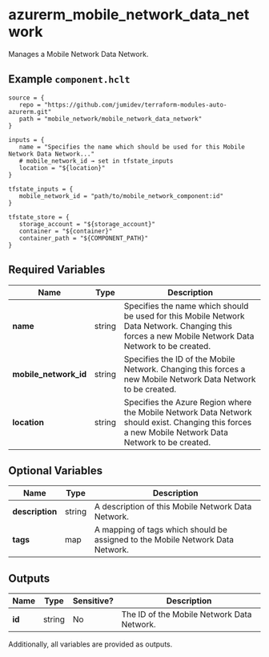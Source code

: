# azurerm_mobile_network_data_network

Manages a Mobile Network Data Network.

## Example `component.hclt`

```hcl
source = {
   repo = "https://github.com/jumidev/terraform-modules-auto-azurerm.git"   
   path = "mobile_network/mobile_network_data_network"   
}

inputs = {
   name = "Specifies the name which should be used for this Mobile Network Data Network..."   
   # mobile_network_id → set in tfstate_inputs
   location = "${location}"   
}

tfstate_inputs = {
   mobile_network_id = "path/to/mobile_network_component:id"   
}

tfstate_store = {
   storage_account = "${storage_account}"   
   container = "${container}"   
   container_path = "${COMPONENT_PATH}"   
}

```

## Required Variables

| Name | Type |  Description |
| ---- | --------- |  ----------- |
| **name** | string |  Specifies the name which should be used for this Mobile Network Data Network. Changing this forces a new Mobile Network Data Network to be created. | 
| **mobile_network_id** | string |  Specifies the ID of the Mobile Network. Changing this forces a new Mobile Network Data Network to be created. | 
| **location** | string |  Specifies the Azure Region where the Mobile Network Data Network should exist. Changing this forces a new Mobile Network Data Network to be created. | 

## Optional Variables

| Name | Type |  Description |
| ---- | --------- |  ----------- |
| **description** | string |  A description of this Mobile Network Data Network. | 
| **tags** | map |  A mapping of tags which should be assigned to the Mobile Network Data Network. | 



## Outputs

| Name | Type | Sensitive? | Description |
| ---- | ---- | --------- | --------- |
| **id** | string | No  | The ID of the Mobile Network Data Network. | 

Additionally, all variables are provided as outputs.

